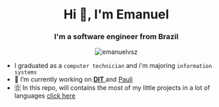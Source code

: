 <h1 align="center">Hi 👋, I'm Emanuel</h1>
<h3 align="center">I'm a software engineer from Brazil</h3>
<p align="center"> <img src="https://komarev.com/ghpvc/?username=emanuelvsz&label=Visitas%20&color=0e75b6&style=flat" alt="emanuelvsz" /> </p>

- I graduated as a ``computer technician`` and i'm majoring ``information systems``
- 🔭 I’m currently working on  <a href="https://github.com/DIT-IFAL"> **DIT** </a> and <a href="https://github.com/pauli-ai">Pauli</a>
- 🈴 In this repo, will contains the most of my little projects in a lot of languages <a href="https://github.com/emanuelvsz/simple-projects">click here</a>


